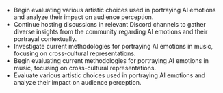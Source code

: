 - Begin evaluating various artistic choices used in portraying AI emotions and analyze their impact on audience perception.
- Continue hosting discussions in relevant Discord channels to gather diverse insights from the community regarding AI emotions and their portrayal contextually.
- Investigate current methodologies for portraying AI emotions in music, focusing on cross-cultural representations.
- Begin evaluating current methodologies for portraying AI emotions in music, focusing on cross-cultural representations.
- Evaluate various artistic choices used in portraying AI emotions and analyze their impact on audience perception.